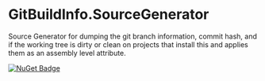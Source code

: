 # GitBuildInfo.SourceGenerator
Source Generator for dumping the git branch information, commit hash, and if the working tree is dirty or clean on projects that install this and applies them as an assembly level attribute.

[![NuGet Badge](https://buildstats.info/nuget/GitBuildInfo.SourceGenerator?includePreReleases=true)](https://www.nuget.org/packages/GitBuildInfo.SourceGenerator/)
